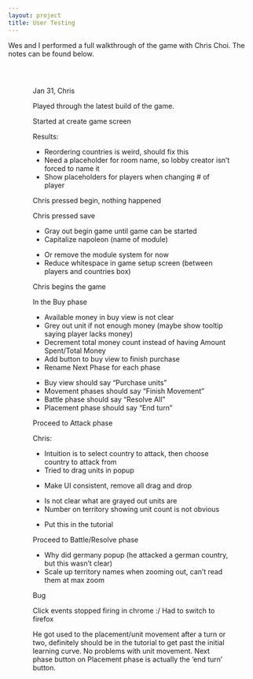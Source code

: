 ```yaml
---
layout: project
title: User Testing
---
```


<p>
Wes and I performed a full walkthrough of the game with Chris Choi. The notes can be found below.
</p>

<div style="padding: 30px 50px;">
<p class="c3"><span class="c0">Jan 31, Chris</span></p><p class="c3"><span class="c0">Played through the latest build of the game.</span></p><p class="c3 c4"><span class="c0"></span></p><p class="c3"><span class="c0">Started at create game screen</span></p><p class="c3"><span class="c0">Results:</span></p><ul class="c1 lst-kix_n39tcd4m79e-0 start">
<li class="c2"><span class="c0">Reordering countries is weird, should fix this</span></li><li class="c2"><span class="c0">Need a placeholder for room name, so lobby creator isn&rsquo;t forced to name it</span></li><li class="c2"><span class="c0">Show placeholders for players when changing # of player</span></li></ul><p class="c3 c4"><span class="c0"></span></p><p class="c3"><span class="c0">Chris pressed begin, nothing happened</span></p><p class="c3"><span class="c0">Chris pressed save</span></p><ul class="c1 lst-kix_g48pifz8ac8x-0 start"><li class="c2"><span class="c0">Gray out begin game until game can be started</span></li><li class="c2"><span class="c0">Capitalize napoleon (name of module)</span></li></ul><ul class="c1 lst-kix_g48pifz8ac8x-1 start"><li class="c3 c5"><span class="c0">Or remove the module system for now</span></li><li class="c3 c5"><span class="c0">Reduce whitespace in game setup screen (between players and countries box)</span></li></ul><p class="c3 c4"><span class="c0"></span></p><p class="c3"><span class="c0">Chris begins the game</span></p><p class="c3"><span class="c0">In the Buy phase</span></p><ul class="c1 lst-kix_kot687i0s4vs-0 start"><li class="c2"><span class="c0">Available money in buy view is not clear</span></li><li class="c2"><span class="c0">Grey out unit if not enough money (maybe show tooltip saying player lacks money)</span></li><li class="c2"><span class="c0">Decrement total money count instead of having Amount Spent/Total Money</span></li><li class="c2"><span class="c0">Add button to buy view to finish purchase</span></li><li class="c2"><span class="c0">Rename Next Phase for each phase</span></li></ul><ul class="c1 lst-kix_kot687i0s4vs-1 start"><li class="c3 c5"><span class="c0">Buy view should say &ldquo;Purchase units&rdquo;</span></li><li class="c3 c5"><span class="c0">Movement phases should say &ldquo;Finish Movement&rdquo;</span></li><li class="c3 c5"><span class="c0">Battle phase should say &ldquo;Resolve All&rdquo;</span></li><li class="c3 c5"><span class="c0">Placement phase should say &ldquo;End turn&rdquo;</span></li></ul><p class="c3 c4"><span class="c0"></span></p><p class="c3"><span class="c0">Proceed to Attack phase</span></p><p class="c3"><span class="c0">Chris:</span></p><ul class="c1 lst-kix_hnfmnqnbh5oa-0 start"><li class="c2"><span class="c0">Intuition is to select country to attack, then choose country to attack from</span></li><li class="c2"><span class="c0">Tried to drag units in popup</span></li></ul><ul class="c1 lst-kix_hnfmnqnbh5oa-1 start"><li class="c3 c5"><span class="c0">Make UI consistent, remove all drag and drop</span></li></ul><ul class="c1 lst-kix_hnfmnqnbh5oa-0"><li class="c2"><span class="c0">Is not clear what are grayed out units are </span></li><li class="c2"><span class="c0">Number on territory showing unit count is not obvious</span></li></ul><ul class="c1 lst-kix_hnfmnqnbh5oa-1 start"><li class="c3 c5"><span class="c0">Put this in the tutorial</span></li></ul><p class="c3 c4"><span class="c0"></span></p><p class="c3"><span class="c0">Proceed to Battle/Resolve phase</span></p><ul class="c1 lst-kix_g0y7aseall4o-0 start"><li class="c2"><span class="c0">Why did germany popup (he attacked a german country, but this wasn&rsquo;t clear)</span></li><li class="c2"><span class="c0">Scale up territory names when zooming out, can&rsquo;t read them at max zoom</span></li></ul><p class="c3 c4"><span class="c0"></span></p><p class="c3"><span class="c0">Bug</span></p><p class="c3"><span class="c0">Click events stopped firing in chrome :/ Had to switch to firefox</span></p><p class="c3 c4"><span class="c0"></span></p><p class="c3"><span class="c0">He got used to the placement/unit movement after a turn or two, definitely should be in the tutorial to get past the initial learning curve. No problems with unit movement. Next phase button on Placement phase is actually the &lsquo;end turn&rsquo; button.</span></p>
<div>